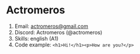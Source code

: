 # Actromeros #

1. Email: actromeros@gmail.com
2. Discord: Actromeros (@actromeros)
3. Skills: english (A1)
4. Code example: `<h1>Hi!</h1><p>How are you?</p>`
